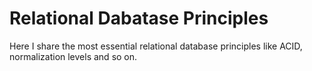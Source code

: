 # Relational Dabatase Principles

Here I share the most essential relational database principles like ACID, normalization levels and so on.
